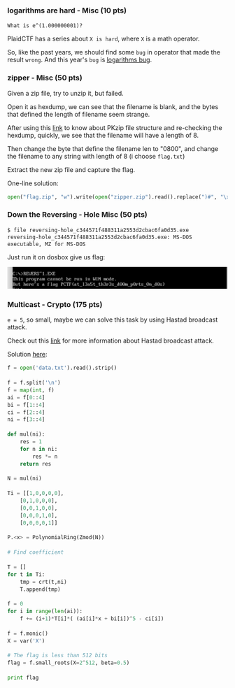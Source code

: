 ### logarithms are hard - Misc (10 pts)
```
What is e^(1.000000001)? 
```

PlaidCTF has a series about `X is hard`, where `X` is a math operator.

So, like the past years, we should find some `bug` in operator that made the result `wrong`. And this year's `bug` is [logarithms bug](http://www.datamath.org/Story/LogarithmBug.htm).


### zipper - Misc (50 pts)

Given a zip file, try to unzip it, but failed.

Open it as hexdump, we can see that the filename is blank, and the bytes that defined the length of filename seem strange.

After using this [link](https://users.cs.jmu.edu/buchhofp/forensics/formats/pkzip.html) to know about PKzip file structure and re-checking the hexdump, quickly, we see that the filename will have a length of 8.

Then change the byte that define the filename len to "0800", and change the filename to any string with length of 8 (i choose `flag.txt`)

Extract the new zip file and capture the flag.

One-line solution:

```python
open("flag.zip", "w").write(open("zipper.zip").read().replace(")#", "\x08\x00").replace("\x00"*8+"\x55\x54", "flag.txtUT"))
```

### Down the Reversing - Hole Misc (50 pts)

```
$ file reversing-hole_c344571f488311a2553d2cbac6fa0d35.exe
reversing-hole_c344571f488311a2553d2cbac6fa0d35.exe: MS-DOS executable, MZ for MS-DOS
```

Just run it on dosbox give us flag: 

![](images/2017/plaidctf/screen-shot-2017-04-24-at-2.16.31-AM.png)

### Multicast - Crypto (175 pts)

`e = 5`, so small, maybe we can solve this task by using Hastad broadcast attack.

Check out this [link](https://www.wikiwand.com/en/Coppersmith%27s_attack#/Generalizations) for more information about Hastad broadcast attack.

Solution [here](https://gist.github.com/quandqn/17ccdfde1dbfdcfe935600789121efc1):

```python
f = open('data.txt').read().strip() 

f = f.split('\n')
f = map(int, f)
ai = f[0::4]
bi = f[1::4]
ci = f[2::4]
ni = f[3::4]

def mul(ni):
	res = 1 
	for n in ni:
		res *= n
	return res 

N = mul(ni)

Ti = [[1,0,0,0,0], 
	[0,1,0,0,0],
	[0,0,1,0,0], 
	[0,0,0,1,0], 
	[0,0,0,0,1]]

P.<x> = PolynomialRing(Zmod(N))

# Find coefficient 

T = [] 
for t in Ti:
	tmp = crt(t,ni)
	T.append(tmp)

f = 0
for i in range(len(ai)):
	f += (i+1)*T[i]*( (ai[i]*x + bi[i])^5 - ci[i])

f = f.monic()
X = var('X')

# The flag is less than 512 bits
flag = f.small_roots(X=2^512, beta=0.5)

print flag
```